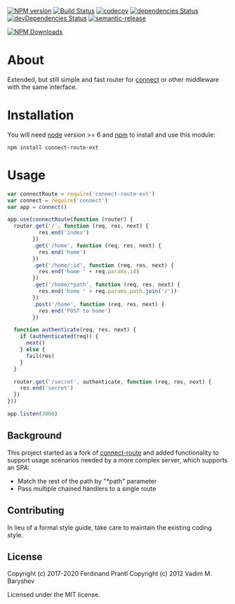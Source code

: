 [![NPM version](https://badge.fury.io/js/connect-route-ext.png)](http://badge.fury.io/js/connect-route-ext)
[![Build Status](https://travis-ci.org/prantlf/connect-route.svg?branch=combined)](https://travis-ci.org/prantlf/connect-route)
[![codecov](https://codecov.io/gh/prantlf/connect-route/branch/combined/graph/badge.svg)](https://codecov.io/gh/prantlf/connect-route)
[![dependencies Status](https://david-dm.org/prantlf/connect-route/status.svg)](https://david-dm.org/prantlf/connect-route)
[![devDependencies Status](https://david-dm.org/prantlf/connect-route/dev-status.svg)](https://david-dm.org/prantlf/connect-route?type=dev)
[![semantic-release](https://img.shields.io/badge/%20%20%F0%9F%93%A6%F0%9F%9A%80-semantic--release-e10079.svg)](https://github.com/semantic-release/semantic-release)

[![NPM Downloads](https://nodei.co/npm/connect-route-ext.png?downloads=true&stars=true)](https://www.npmjs.com/package/connect-route-ext)

# About

Extended, but still simple and fast router for [connect] or other middleware with the same interface.

# Installation

You will need [node] version >= 6 and [npm] to install and use this module:

    npm install connect-route-ext

# Usage

```js
var connectRoute = require('connect-route-ext')
var connect = require('connect')
var app = connect()

app.use(connectRoute(function (router) {
  router.get('/', function (req, res, next) {
          res.end('index')
        })
        .get('/home', function (req, res, next) {
          res.end('home')
        })
        .get('/home/:id', function (req, res, next) {
          res.end('home ' + req.params.id)
        })
        .get('/home/*path', function (req, res, next) {
          res.end('home ' + req.params.path.join('/'))
        })
        .post('/home', function (req, res, next) {
          res.end('POST to home')
        })

  function authenticate(req, res, next) {
    if (authenticated(req)) {
      next()
    } else {
      fail(res)
    }
  }

  router.get('/secret', authenticate, function (req, res, next) {
    res.end('secret')
  })
}))

app.listen(3000)
```

## Background

This project started as a fork of [connect-route] and added functionality to support usage scenarios needed by a more complex server, which supports an SPA:

* Match the rest of the path by "*path" parameter
* Pass multiple chained handlers to a single route

## Contributing

In lieu of a formal style guide, take care to maintain the existing coding style.

## License

Copyright (c) 2017-2020 Ferdinand Prantl
Copyright (c) 2012 Vadim M. Baryshev

Licensed under the MIT license.

[node]: https://nodejs.org
[npm]: https://npmjs.org
[connect]: https://github.com/senchalabs/connect
[connect-route]: https://github.com/baryshev/connect-route
